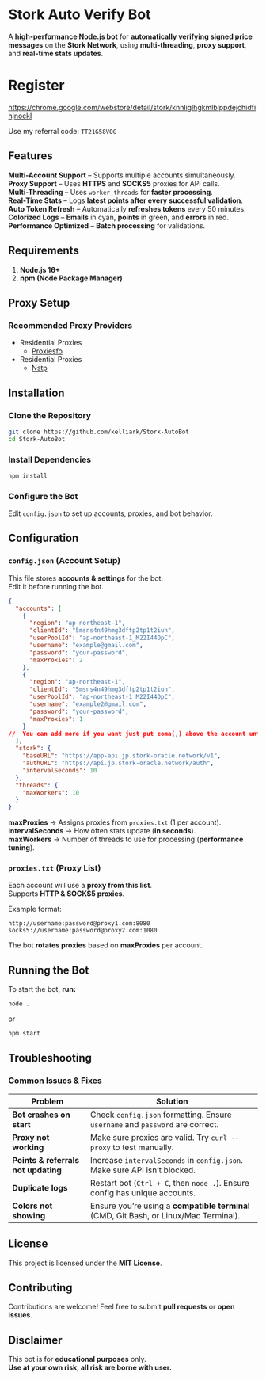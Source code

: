 # **Stork Auto Verify Bot**
A **high-performance Node.js bot** for **automatically verifying signed price messages** on the **Stork Network**, using **multi-threading**, **proxy support**, and **real-time stats updates**.

# **Register**
https://chrome.google.com/webstore/detail/stork/knnliglhgkmlblppdejchidfihjnockl

Use my referral code: `TT21G58VOG`

## **Features**
**Multi-Account Support** – Supports multiple accounts simultaneously.  
**Proxy Support** – Uses **HTTPS** and **SOCKS5** proxies for API calls.  
**Multi-Threading** – Uses `worker_threads` for **faster processing**.  
**Real-Time Stats** – Logs **latest points after every successful validation**.  
**Auto Token Refresh** – Automatically **refreshes tokens** every 50 minutes.  
**Colorized Logs** – **Emails** in cyan, **points** in green, and **errors** in red.  
**Performance Optimized** – **Batch processing** for validations.  

## **Requirements**
1. **Node.js 16+**  
2. **npm (Node Package Manager)**

## Proxy Setup
### Recommended Proxy Providers
- Residential Proxies
  * [Proxiesfo](https://app.proxies.fo/ref/208a608a-0dbf-13c3-7651-7f5303fc5cb2)
- Residential Proxies
  * [Nstp](https://app.nstproxy.com/register?i=42Um5k)

## **Installation**
### **Clone the Repository**
```bash
git clone https://github.com/kelliark/Stork-AutoBot
cd Stork-AutoBot
```

### **Install Dependencies**
```bash
npm install
```

### **Configure the Bot**
Edit `config.json` to set up accounts, proxies, and bot behavior.


## **Configuration**
### **`config.json` (Account Setup)**
This file stores **accounts & settings** for the bot.  
Edit it before running the bot.

```json
{
  "accounts": [
    {
      "region": "ap-northeast-1",
      "clientId": "5msns4n49hmg3dftp2tp1t2iuh",
      "userPoolId": "ap-northeast-1_M22I44OpC",
      "username": "example@gmail.com",
      "password": "your-password",
      "maxProxies": 2
    },
    {
      "region": "ap-northeast-1",
      "clientId": "5msns4n49hmg3dftp2tp1t2iuh",
      "userPoolId": "ap-northeast-1_M22I44OpC",
      "username": "example2@gmail.com",
      "password": "your-password",
      "maxProxies": 1
    }
//  You can add more if you want just put coma(,) above the account until the last one don't put coma like that example2 account
  ],
  "stork": {
    "baseURL": "https://app-api.jp.stork-oracle.network/v1",
    "authURL": "https://api.jp.stork-oracle.network/auth",
    "intervalSeconds": 10
  },
  "threads": {
    "maxWorkers": 10
  }
}
```

**maxProxies** → Assigns proxies from `proxies.txt` (1 per account).  
**intervalSeconds** → How often stats update (**in seconds**).  
**maxWorkers** → Number of threads to use for processing (**performance tuning**).


### **`proxies.txt` (Proxy List)**
Each account will use a **proxy from this list**.  
Supports **HTTP & SOCKS5 proxies**.

Example format:
```
http://username:password@proxy1.com:8080
socks5://username:password@proxy2.com:1080
```
The bot **rotates proxies** based on **maxProxies** per account.


## **Running the Bot**
To start the bot, **run:**
```bash
node .
```
or
```bash
npm start
```


## **Troubleshooting**
### **Common Issues & Fixes**
| Problem | Solution |
|---------|----------|
| **Bot crashes on start** | Check `config.json` formatting. Ensure `username` and `password` are correct. |
| **Proxy not working** | Make sure proxies are valid. Try `curl --proxy` to test manually. |
| **Points & referrals not updating** | Increase `intervalSeconds` in `config.json`. Make sure API isn’t blocked. |
| **Duplicate logs** | Restart bot (`Ctrl + C`, then `node .`). Ensure config has unique accounts. |
| **Colors not showing** | Ensure you’re using a **compatible terminal** (CMD, Git Bash, or Linux/Mac Terminal). |


## **License**
This project is licensed under the **MIT License**.


## **Contributing**
Contributions are welcome! Feel free to submit **pull requests** or **open issues**.


## **Disclaimer**
This bot is for **educational purposes** only.  
**Use at your own risk, all risk are borne with user.**
